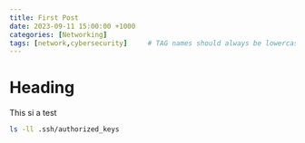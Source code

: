 ```yaml
---
title: First Post
date: 2023-09-11 15:00:00 +1000
categories: [Networking]
tags: [network,cybersecurity]     # TAG names should always be lowercase
---
```


# Heading

This si a test 

```bash
ls -ll .ssh/authorized_keys
```